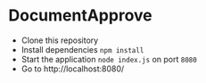 # DocumentApprove

- Clone this repository 
- Install dependencies `npm install`
- Start the application `node index.js` on port `8080`
- Go to http://localhost:8080/
